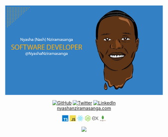 ![banner](https://raw.githubusercontent.com/NyashaNziramasanga/NyashaNziramasanga/master/images/nash-software-developer.png)

<p align="center">
	<a href="https://github.com/NyashaNziramasanga"><img src="https://img.shields.io/github/followers/NyashaNziramasanga.svg?label=GitHub&style=social" alt="GitHub"></a>
	<a href="https://twitter.com/NyashaNziboi"><img src="https://img.shields.io/twitter/follow/NyashaNziboi?label=Twitter&style=social" alt="Twitter"></a>
	<a href="https://www.linkedin.com/in/nyasha-nash-nziramasanga-446380116"><img src="https://img.shields.io/badge/LinkedIn--_.svg?style=social&logo=linkedin" alt="LinkedIn"></a>
<br/><a href="https://www.nyashanziramasanga.com/">nyashanziramasanga.com</a>
</p>

<p align="center">
	<img height="20" src="https://raw.githubusercontent.com/NyashaNziramasanga/NyashaNziramasanga/master/images/typescript.svg">
	<img height="20" src="https://raw.githubusercontent.com/NyashaNziramasanga/NyashaNziramasanga/master/images/javascript.svg">
	<img height="20" src="https://raw.githubusercontent.com/NyashaNziramasanga/NyashaNziramasanga/master/images/react.svg">
	<img height="20" src="https://raw.githubusercontent.com/NyashaNziramasanga/NyashaNziramasanga/master/images/nodejs.svg">
	<img height="20" src="https://raw.githubusercontent.com/NyashaNziramasanga/NyashaNziramasanga/master/images/express.svg">
	<img height="20" src="https://raw.githubusercontent.com/NyashaNziramasanga/NyashaNziramasanga/master/images/mongodb.svg">
</p>

<p align="center">
	<img src="https://github-readme-stats.vercel.app/api/?username=NyashaNziramasanga&show_icons=true&title_color=3380C4&icon_color=3380C4&text_color=edf2f7&bg_color=151515"></img>
</p>
